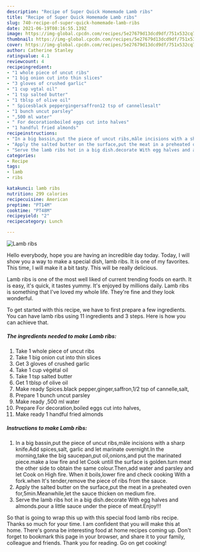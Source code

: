 ```yaml
---
description: "Recipe of Super Quick Homemade Lamb ribs"
title: "Recipe of Super Quick Homemade Lamb ribs"
slug: 740-recipe-of-super-quick-homemade-lamb-ribs
date: 2021-06-19T08:16:55.139Z
image: https://img-global.cpcdn.com/recipes/5e27679d13dcd9df/751x532cq70/lamb-ribs-recipe-main-photo.jpg
thumbnail: https://img-global.cpcdn.com/recipes/5e27679d13dcd9df/751x532cq70/lamb-ribs-recipe-main-photo.jpg
cover: https://img-global.cpcdn.com/recipes/5e27679d13dcd9df/751x532cq70/lamb-ribs-recipe-main-photo.jpg
author: Catherine Stanley
ratingvalue: 4.1
reviewcount: 4
recipeingredient:
- "1 whole piece of uncut ribs"
- "1 big onion cut into thin slices"
- "3 gloves of crushed garlic"
- "1 cup vgtal oil"
- "1 tsp salted butter"
- "1 tblsp of olive oil"
- " Spicesblack peppergingersaffron12 tsp of cannellesalt"
- "1 bunch uncut parsley"
- ",500 ml water"
- " For decorationboiled eggs cut into halves"
- "1 handful fried almonds"
recipeinstructions:
- "In a big bassin,put the piece of uncut ribs,mâle incisions with a sharp knife.Add spices,salt, garlic and let marinate overnight.In the morning,take the big saucepan,put oil,onions,and put the marinated piece.make a low fire and let Cook untill the surface is golden.turn meat the other side to obtain the same colour.Then,add water and parsley and let Cook on High fire. When it boils,lower fire and check cooking With a fork.when It&#39;s tender,remove the piece of ribs from the sauce."
- "Apply the salted butter on the surface,put the meat in a preheated oven for,5min.Meanwhile,let the sauce thicken on medium fire."
- "Serve the lamb ribs hot in a big dish.decorate With egg halves and almonds.pour a little sauce under the piece of meat.Enjoy!!!"
categories:
- Recipe
tags:
- lamb
- ribs

katakunci: lamb ribs 
nutrition: 299 calories
recipecuisine: American
preptime: "PT14M"
cooktime: "PT48M"
recipeyield: "2"
recipecategory: Lunch

---
```



![Lamb ribs](https://img-global.cpcdn.com/recipes/5e27679d13dcd9df/751x532cq70/lamb-ribs-recipe-main-photo.jpg)

Hello everybody, hope you are having an incredible day today. Today, I will show you a way to make a special dish, lamb ribs. It is one of my favorites. This time, I will make it a bit tasty. This will be really delicious.

Lamb ribs is one of the most well liked of current trending foods on earth. It is easy, it's quick, it tastes yummy. It's enjoyed by millions daily. Lamb ribs is something that I've loved my whole life. They're fine and they look wonderful.




To get started with this recipe, we have to first prepare a few ingredients. You can have lamb ribs using 11 ingredients and 3 steps. Here is how you can achieve that.

<!--inarticleads1-->

##### The ingredients needed to make Lamb ribs:

1. Take 1 whole piece of uncut ribs
1. Take 1 big onion cut into thin slices
1. Get 3 gloves of crushed garlic
1. Take 1 cup végétal oil
1. Take 1 tsp salted butter
1. Get 1 tblsp of olive oil
1. Make ready  Spices.black pepper,ginger,saffron,1/2 tsp of cannelle,salt,
1. Prepare 1 bunch uncut parsley
1. Make ready ,500 ml water
1. Prepare  For decoration,boiled eggs cut into halves,
1. Make ready 1 handful fried almonds




<!--inarticleads2-->

##### Instructions to make Lamb ribs:

1. In a big bassin,put the piece of uncut ribs,mâle incisions with a sharp knife.Add spices,salt, garlic and let marinate overnight.In the morning,take the big saucepan,put oil,onions,and put the marinated piece.make a low fire and let Cook untill the surface is golden.turn meat the other side to obtain the same colour.Then,add water and parsley and let Cook on High fire. When it boils,lower fire and check cooking With a fork.when It&#39;s tender,remove the piece of ribs from the sauce.
1. Apply the salted butter on the surface,put the meat in a preheated oven for,5min.Meanwhile,let the sauce thicken on medium fire.
1. Serve the lamb ribs hot in a big dish.decorate With egg halves and almonds.pour a little sauce under the piece of meat.Enjoy!!!




So that is going to wrap this up with this special food lamb ribs recipe. Thanks so much for your time. I am confident that you will make this at home. There's gonna be interesting food at home recipes coming up. Don't forget to bookmark this page in your browser, and share it to your family, colleague and friends. Thank you for reading. Go on get cooking!
